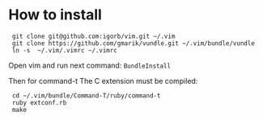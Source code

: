 # How to install

     git clone git@github.com:igorb/vim.git ~/.vim
     git clone https://github.com/gmarik/vundle.git ~/.vim/bundle/vundle
     ln -s  ~/.vim/.vimrc ~/.vimrc

Open vim and run next command: `BundleInstall`

Then for command-t The C extension must be compiled:

     cd ~/.vim/bundle/Command-T/ruby/command-t
     ruby extconf.rb
     make
